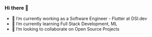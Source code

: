 ### Hi there 👋
- 🔭 I’m currently working as a Software Engineer - Flutter at DSI.dev
- 🌱 I’m currently learning Full Stack Development, ML
- 👯 I’m looking to collaborate on Open Source Projects

<!--
**aihamhasan/aihamhasan** is a ✨ _special_ ✨ repository because its `README.md` (this file) appears on your GitHub profile.

Here are some ideas to get you started:

- 🔭 I’m currently working on ...
- 🌱 I’m currently learning ...
- 👯 I’m looking to collaborate on ...
- 🤔 I’m looking for help with ...
- 💬 Ask me about ...
- 📫 How to reach me: ...
- 😄 Pronouns: ...
- ⚡ Fun fact: ...
-->

